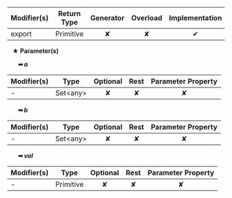 | Modifier(s)                            | Return Type                    | Generator                        | Overload                         | Implementation                        |
|----------------------------------------|--------------------------------|:--------------------------------:|:--------------------------------:|:-------------------------------------:|
| export | Primitive | ✘ | ✘  | ✔ |

&nbsp;&nbsp; **&#9733; Parameter(s)**

&nbsp;&nbsp;&nbsp;&nbsp;&nbsp; _**&#10149; a**_

| Modifier(s)                              | Type                        | Optional                           | Rest                          | Parameter Property                          |
|------------------------------------------|-----------------------------|:----------------------------------:|:-----------------------------:|:-------------------------------------------:|
| - | Set&lt;any&gt; | ✘  | ✘ | ✘ |

&nbsp;&nbsp;&nbsp;&nbsp;&nbsp; _**&#10149; b**_

| Modifier(s)                              | Type                        | Optional                           | Rest                          | Parameter Property                          |
|------------------------------------------|-----------------------------|:----------------------------------:|:-----------------------------:|:-------------------------------------------:|
| - | Set&lt;any&gt; | ✘  | ✘ | ✘ |

&nbsp;&nbsp;&nbsp;&nbsp;&nbsp; _**&#10149; val**_

| Modifier(s)                              | Type                        | Optional                           | Rest                          | Parameter Property                          |
|------------------------------------------|-----------------------------|:----------------------------------:|:-----------------------------:|:-------------------------------------------:|
| - | Primitive | ✘  | ✘ | ✘ |